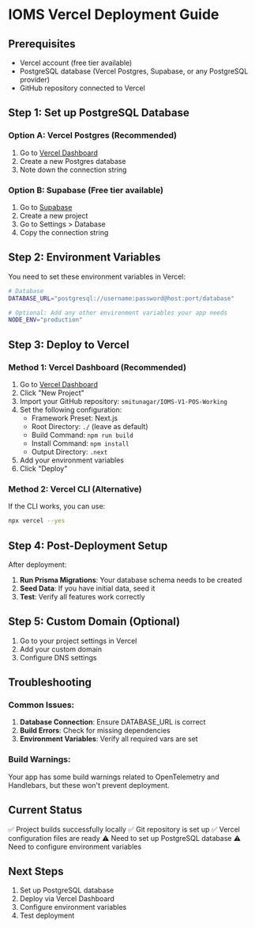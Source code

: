 # IOMS Vercel Deployment Guide

## Prerequisites
- Vercel account (free tier available)
- PostgreSQL database (Vercel Postgres, Supabase, or any PostgreSQL provider)
- GitHub repository connected to Vercel

## Step 1: Set up PostgreSQL Database

### Option A: Vercel Postgres (Recommended)
1. Go to [Vercel Dashboard](https://vercel.com/dashboard)
2. Create a new Postgres database
3. Note down the connection string

### Option B: Supabase (Free tier available)
1. Go to [Supabase](https://supabase.com)
2. Create a new project
3. Go to Settings > Database
4. Copy the connection string

## Step 2: Environment Variables

You need to set these environment variables in Vercel:

```bash
# Database
DATABASE_URL="postgresql://username:password@host:port/database"

# Optional: Add any other environment variables your app needs
NODE_ENV="production"
```

## Step 3: Deploy to Vercel

### Method 1: Vercel Dashboard (Recommended)
1. Go to [Vercel Dashboard](https://vercel.com/dashboard)
2. Click "New Project"
3. Import your GitHub repository: `smitunagar/IOMS-V1-POS-Working`
4. Set the following configuration:
   - Framework Preset: Next.js
   - Root Directory: `./` (leave as default)
   - Build Command: `npm run build`
   - Install Command: `npm install`
   - Output Directory: `.next`
5. Add your environment variables
6. Click "Deploy"

### Method 2: Vercel CLI (Alternative)
If the CLI works, you can use:
```bash
npx vercel --yes
```

## Step 4: Post-Deployment Setup

After deployment:

1. **Run Prisma Migrations**: Your database schema needs to be created
2. **Seed Data**: If you have initial data, seed it
3. **Test**: Verify all features work correctly

## Step 5: Custom Domain (Optional)
1. Go to your project settings in Vercel
2. Add your custom domain
3. Configure DNS settings

## Troubleshooting

### Common Issues:
1. **Database Connection**: Ensure DATABASE_URL is correct
2. **Build Errors**: Check for missing dependencies
3. **Environment Variables**: Verify all required vars are set

### Build Warnings:
Your app has some build warnings related to OpenTelemetry and Handlebars, but these won't prevent deployment.

## Current Status
✅ Project builds successfully locally
✅ Git repository is set up
✅ Vercel configuration files are ready
⚠️ Need to set up PostgreSQL database
⚠️ Need to configure environment variables

## Next Steps
1. Set up PostgreSQL database
2. Deploy via Vercel Dashboard
3. Configure environment variables
4. Test deployment
